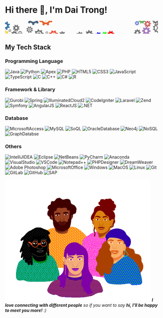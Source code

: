 # Hi there 👋, I'm Dai Trong!
![Header](img/header.gif "Header")

<!--
## A little more about me...
```javascript
const trong = {
  pronouns: "he" | "him",
  skills: ["Web & App development", "Mathematical Programming"],
  tools: {
    Python: ["Django", "Flask"],
    Java: ["Spring MVC", "Hibernate"],
    Apex: ["Illuminated Cloud II"],
    PHP: ["CodeIgniter", "Laravel", "Zend", "Symfony"]
  },
  architecture: ["microservices", "design system pattern"]
}
```
-->

## My Tech Stack
### Programming Language
![Java](https://img.shields.io/badge/Java-ED8B00?style=for-the-badge&logo=java&logoColor=black)
![Python](https://img.shields.io/badge/Python-14354C?style=for-the-badge&logo=python&logoColor=white)
![Apex](https://img.shields.io/badge/Apex-blue?style=for-the-badge&logo=Apex&logoColor=white)
![PHP](https://img.shields.io/badge/PHP-777BB4?style=for-the-badge&logo=php&logoColor=white)
![HTML5](https://img.shields.io/badge/HTML5-E34F26?style=for-the-badge&logo=html5&logoColor=white)
![CSS3](https://img.shields.io/badge/CSS3-1572B6?style=for-the-badge&logo=css3&logoColor=white)
![JavaScript](https://img.shields.io/badge/JavaScript-F7DF1E?style=for-the-badge&logo=javascript&logoColor=black)
![TypeScript](https://img.shields.io/badge/typescript-%23007ACC.svg?style=for-the-badge&logo=typescript&logoColor=white)
![C](https://img.shields.io/badge/C-00599C?style=for-the-badge&logo=c&logoColor=white)
![C++](https://img.shields.io/badge/C%2B%2B-00599C?style=for-the-badge&logo=c%2B%2B&logoColor=white)
![C#](https://img.shields.io/badge/C%23-239120?style=for-the-badge&logo=c-sharp&logoColor=white)
![R](https://img.shields.io/badge/R-blue?style=for-the-badge&logo=r&logoColor=white)

### Framework & Library
![Gurobi](https://img.shields.io/static/v1?style=for-the-badge&message=Gurobi&color=EE3524&logo=Gurobi&logoColor=FFFFFF&label=)
![Spring](http://img.shields.io/badge/-Spring-6DB33F?style=for-the-badge&logo=spring&logoColor=white)
![IlluminatedCloud2](https://img.shields.io/badge/IlluminatedCloudII-9cf?style=for-the-badge&logo=illuminated%cloud&logoColor=white)
![CodeIgniter](https://img.shields.io/badge/Codeigniter-orange?style=for-the-badge&logo=codeigniter&logoColor=white)
![Laravel](https://img.shields.io/static/v1?style=for-the-badge&message=Laravel&color=FF2D20&logo=Laravel&logoColor=FFFFFF&label=)
![Zend](https://img.shields.io/static/v1?style=for-the-badge&message=Zend&color=0679EA&logo=Zend&logoColor=FFFFFF&label=)
![Symfony](https://img.shields.io/badge/symfony-%23000000.svg?style=for-the-badge&logo=symfony&logoColor=white)
![AngularJS](https://img.shields.io/badge/AngularJS-E23237?style=for-the-badge&logo=angularjs&logoColor=white)
![ReactJS](https://img.shields.io/badge/-ReactJs-61DAFB?style=for-the-badge&logo=react&logoColor=white)
![.NET](https://img.shields.io/badge/.NET-5C2D91?style=for-the-badge&logo=.net&logoColor=white)

### Database
![MicrosoftAccess](https://img.shields.io/badge/Microsoft_Access-A4373A?style=for-the-badge&logo=microsoft-access&logoColor=white)
![MySQL](https://img.shields.io/badge/mysql-%2300f.svg?style=for-the-badge&logo=mysql&logoColor=white)
![SoQL](https://img.shields.io/badge/SoQL-success?style=for-the-badge&logo=soql&logoColor=white)
![OracleDatabase](http://img.shields.io/badge/-Oracle-DD0031?style=for-the-badge&logo=oracle)
![Neo4j](https://img.shields.io/badge/Neo4j-brightgreen?style=for-the-badge&logo=neo4j&logoColor=white)
![NoSQL](https://img.shields.io/badge/NoSQL-inactive?style=for-the-badge&logo=nosql&logoColor=white)
![GraphDatabse](https://img.shields.io/badge/GraphDatabse-ff69b4?style=for-the-badge&logo=graphdatabase&logoColor=white)

### Others
![IntelliJIDEA](http://img.shields.io/badge/-IntelliJ%20IDEA-000000?style=for-the-badge&logo=intellij-idea&logoColor=ffffff)
![Eclipse](https://img.shields.io/badge/Eclipse-2C2255?style=for-the-badge&logo=eclipse&logoColor=white)
![NetBeans](https://img.shields.io/badge/Netbeans-9cf?style=for-the-badge&logo=netbeans&logoColor=white)
![PyCharm](https://img.shields.io/badge/PyCharm-000000.svg?style=for-the-badge&logo=PyCharm&logoColor=white)
![Anaconda](https://img.shields.io/badge/Anaconda-success?style=for-the-badge&logo=anaconda&logoColor=white)
![VisualStudio](https://img.shields.io/badge/VisualStudio-blueviolet?style=for-the-badge&logo=visualstudio&logoColor=white)
![VSCode](http://img.shields.io/badge/-VS%20Code-007ACC?style=for-the-badge&logo=visual-studio-code&logoColor=ffffff)
![Notepad++](https://img.shields.io/badge/Notepad++-90E59A.svg?style=for-the-badge&logo=notepad%2B%2B&logoColor=black)
![PHPDesigner](https://img.shields.io/badge/PHPDesigner-informational?style=for-the-badge&logo=phpdesigner&logoColor=white)
![DreamWeaver](https://img.shields.io/badge/Adobe%20Dreamweaver-072401?style=for-the-badge&logo=Adobe%20Dreamweaver&logoColor=34F400)
![Adobe Photoshop](http://img.shields.io/badge/-Abode%20Photoshop-26C9FF?style=for-the-badge&logo=adobe-photoshop&logoColor=ffffff)
![MicrosoftOffice](https://img.shields.io/badge/Microsoft_Office-D83B01?style=for-the-badge&logo=microsoft-office&logoColor=white)
![Windows](https://img.shields.io/badge/Windows-0078D6?style=for-the-badge&logo=windows&logoColor=white)
![MacOS](https://img.shields.io/badge/mac%20os-000000?style=for-the-badge&logo=apple&logoColor=white)
![Linux](https://img.shields.io/badge/Linux-FCC624?style=for-the-badge&logo=linux&logoColor=black)
![Git](https://img.shields.io/badge/-Git-%23F05032?style=for-the-badge&logo=git&logoColor=%23ffffff)
![GitLab](https://img.shields.io/badge/-GitLab-FCA121?style=for-the-badge&logo=gitlab)
![GitHub](https://img.shields.io/badge/-GitHub-181717?style=for-the-badge&logo=github)
![SAP](https://img.shields.io/badge/SAP-0FAAFF?style=for-the-badge&logo=sap&logoColor=white)

![Footer](img/footer.gif "Footer")
<em><b>I love connecting with different people</b> so if you want to say <b>hi, I'll be happy to meet you more!</b> :)</em>

<!--
**daitrongquach/daitrongquach** is a ✨ _special_ ✨ repository because its `README.md` (this file) appears on your GitHub profile.

Here are some ideas to get you started:

- 🔭 I’m currently working on ...
- 🌱 I’m currently learning ...
- 👯 I’m looking to collaborate on ...
- 🤔 I’m looking for help with ...
- 💬 Ask me about ...
- 📫 How to reach me: ...
- 😄 Pronouns: ...
- ⚡ Fun fact: ...
-->

